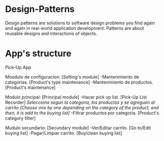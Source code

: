 # Design-Patterns
Design patterns are solutions to software design problems you find again and again in real-world application development. Patterns are about reusable designs and interactions of objects.

# App's structure
Pick-Up App

Moodulo de configuracion: [Setting's module]
	-Mantenimiento de categorias. [Product's type maintenance]
	-Mantenimiento de productos. [Product's maintenance]


Modulo principal: [Principal module]
	-Hacer pick up list. [Pick-Up List Recorder]
		*Selecciona segun la categoria, los productos y se agreguen al carrito*
		*[Choose one by one depending on the category of the product, and then, it is add to the buying list]*
	-Filtrar productos por categoria. [Product's category filter]

Mudulo secundario: [Secundary module]
	-Ver/Editar carrito. [Go to/Edit buying list]
	-Pagar/Limpiar carrito. [Buy/clean buying list]
